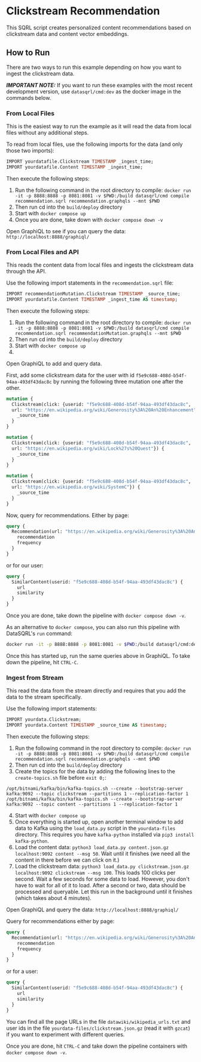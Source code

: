# Clickstream Recommendation

This SQRL script creates personalized content recommendations based on clickstream data and content vector embeddings.

## How to Run

There are two ways to run this example depending on how you want to ingest the clickstream data.

***IMPORTANT NOTE:*** If you want to run these examples with the most recent development version, use `datasqrl/cmd:dev` as the docker image in the commands below.

### From Local Files

This is the easiest way to run the example as it will read the data from local files without any additional steps.

To read from local files, use the following imports for the data (and only those two imports):

```sql
IMPORT yourdatafile.Clickstream TIMESTAMP _ingest_time;
IMPORT yourdatafile.Content TIMESTAMP _ingest_time;
```

Then execute the following steps:
1. Run the following command in the root directory to compile: `docker run -it -p 8888:8888 -p 8081:8081 -v $PWD:/build datasqrl/cmd compile recommendation.sqrl recommendation.graphqls --mnt $PWD`
2. Then run cd into the `build/deploy` directory
3. Start with `docker compose up`
4. Once you are done, take down with `docker compose down -v`

Open GraphiQL to see if you can query the data:
`http://localhost:8888/graphiql/`

### From Local Files and API

This reads the content data from local files and ingests the clickstream data through the API.

Use the following import statements in the `recommendation.sqrl` file:
```sql
IMPORT recommendationMutation.Clickstream TIMESTAMP _source_time;
IMPORT yourdatafile.Content TIMESTAMP _ingest_time AS timestamp;
```

Then execute the following steps:
1. Run the following command in the root directory to compile: `docker run -it -p 8888:8888 -p 8081:8081 -v $PWD:/build datasqrl/cmd compile recommendation.sqrl recommendationMutation.graphqls --mnt $PWD`
2. Then run cd into the `build/deploy` directory
3. Start with `docker compose up`
4. 

Open GraphiQL to add and query data.

First, add some clickstream data for the user with id `f5e9c688-408d-b54f-94aa-493df43dac8c` by running the following three mutation one after the other.
```graphql
mutation {
  Clickstream(click: {userid: "f5e9c688-408d-b54f-94aa-493df43dac8c",
  url: "https://en.wikipedia.org/wiki/Generosity%3A%20An%20Enhancement"}) {
    _source_time
  }
}
```

```graphql
mutation {
  Clickstream(click: {userid: "f5e9c688-408d-b54f-94aa-493df43dac8c",
  url: "https://en.wikipedia.org/wiki/Lock%27s%20Quest"}) {
    _source_time
  }
}
```

```graphql
mutation {
  Clickstream(click: {userid: "f5e9c688-408d-b54f-94aa-493df43dac8c",
  url: "https://en.wikipedia.org/wiki/SystemC"}) {
    _source_time
  }
}
```

Now, query for recommendations. Either by page:
```graphql
query {
  Recommendation(url: "https://en.wikipedia.org/wiki/Generosity%3A%20An%20Enhancement") {
    recommendation
    frequency
  }
}
```
or for our user:
```graphql
query {
  SimilarContent(userid: "f5e9c688-408d-b54f-94aa-493df43dac8c") {
    url
    similarity
  }
}
```

Once you are done, take down the pipeline with `docker compose down -v`.

As an alternative to `docker compose`, you can also run this pipeline with DataSQRL's `run` command:

```bash
docker run -it -p 8888:8888 -p 8081:8081 -v $PWD:/build datasqrl/cmd:dev run recommendation.sqrl recommendationMutation.graphqls
```

Once this has started up, run the same queries above in GraphiQL. To take down the pipeline, hit `CTRL-C`.

### Ingest from Stream


This read the data from the stream directly and requires that you add the data to the stream specifically.

Use the following import statements:
```sql
IMPORT yourdata.Clickstream;
IMPORT yourdata.Content TIMESTAMP _source_time AS timestamp;
```

Then execute the following steps:
1. Run the following command in the root directory to compile: `docker run -it -p 8888:8888 -p 8081:8081 -v $PWD:/build datasqrl/cmd compile recommendation.sqrl recommendation.graphqls --mnt $PWD`
2. Then run cd into the `build/deploy` directory
3. Create the topics for the data by adding the following lines to the `create-topics.sh` file before `exit 0;`:
```
/opt/bitnami/kafka/bin/kafka-topics.sh --create --bootstrap-server kafka:9092 --topic clickstream --partitions 1 --replication-factor 1
/opt/bitnami/kafka/bin/kafka-topics.sh --create --bootstrap-server kafka:9092 --topic content --partitions 1 --replication-factor 1
```
4. Start with `docker compose up`
5. Once everything is started up, open another terminal window to add data to Kafka using the `load_data.py` script in the `yourdata-files` directory. This requires you have `kafka-python` installed via `pip3 install kafka-python`.
6. Load the content data: `python3 load_data.py content.json.gz localhost:9092 content --msg 50`. Wait until it finishes (we need all the content in there before we can click on it.)
7. Load the clickstream data:   `python3 load_data.py clickstream.json.gz localhost:9092 clickstream --msg 100`. This loads 100 clicks per second. Wait a few seconds for some data to load. However, you don't have to wait for all of it to load. After a second or two, data should be processed and queryable. Let this run in the background until it finishes (which takes about 4 minutes).

Open GraphiQL and query the data:
`http://localhost:8888/graphiql/`

Query for recommendations either by page:
```graphql
query {
  Recommendation(url: "https://en.wikipedia.org/wiki/Generosity%3A%20An%20Enhancement") {
    recommendation
    frequency
  }
}
```
or for a user:
```graphql
query {
  SimilarContent(userid: "f5e9c688-408d-b54f-94aa-493df43dac8c") {
    url
    similarity
  }
}
```

You can find all the page URLs in the file `datawiki/wikipedia_urls.txt` and user ids in the file `yourdata-files/clickstream.json.gz` (read it with `gzcat`) if you want to experiment with different queries.

Once you are done, hit `CTRL-C` and take down the pipeline containers with `docker compose down -v`.